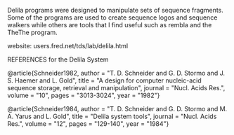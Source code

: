 Delila programs were designed to manipulate sets of sequence fragments. 
Some of the programs are used to create sequence logos and sequence walkers 
while others are tools that I find useful such as rembla and the TheThe program.

website:  users.fred.net/tds/lab/delila.html


REFERENCES for the Delila System

   @article{Schneider1982,
   author = "T. D. Schneider
   and G. D. Stormo
   and J. S. Haemer
   and L. Gold",
   title = "A design for computer nucleic-acid sequence storage,
   retrieval and manipulation",
   journal = "Nucl. Acids Res.",
   volume = "10",
   pages = "3013-3024",
   year = "1982"}

   @article{Schneider1984,
   author = "T. D. Schneider
   and G. D. Stormo
   and M. A. Yarus
   and L. Gold",
   title = "Delila system tools",
   journal = "Nucl. Acids Res.",
   volume = "12",
   pages = "129-140",
   year = "1984"}




